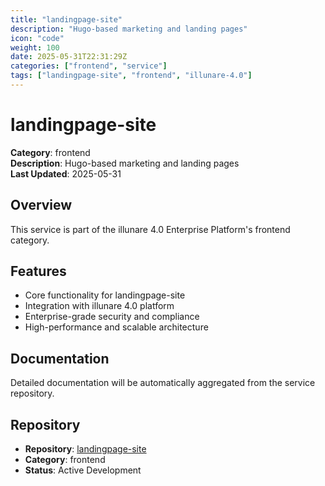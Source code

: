 ```yaml
---
title: "landingpage-site"
description: "Hugo-based marketing and landing pages"
icon: "code"
weight: 100
date: 2025-05-31T22:31:29Z
categories: ["frontend", "service"]
tags: ["landingpage-site", "frontend", "illunare-4.0"]
---
```


# landingpage-site

**Category**: frontend  
**Description**: Hugo-based marketing and landing pages  
**Last Updated**: 2025-05-31

## Overview

This service is part of the illunare 4.0 Enterprise Platform's frontend category.

## Features

- Core functionality for landingpage-site
- Integration with illunare 4.0 platform
- Enterprise-grade security and compliance
- High-performance and scalable architecture

## Documentation

Detailed documentation will be automatically aggregated from the service repository.

## Repository

- **Repository**: [landingpage-site](https://github.com/illunare-40/landingpage-site)
- **Category**: frontend
- **Status**: Active Development

